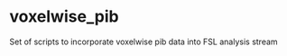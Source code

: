 voxelwise_pib
==========

Set of scripts to incorporate voxelwise pib data into FSL analysis stream

